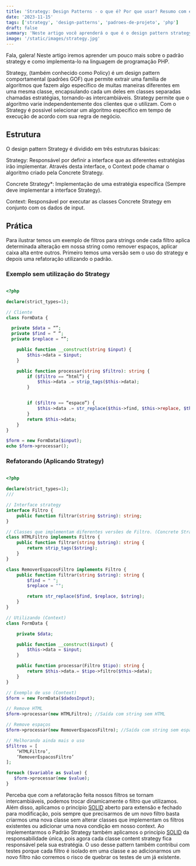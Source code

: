 ```yaml
---
title: 'Strategy: Design Patterns - o que é? Por que usar? Resumo com exemplos em PHP!'
date: '2023-11-15'
tags: ['strategy', 'design-patterns', 'padroes-de-projeto', 'php']
draft: false
summary: 'Neste artigo você aprenderá o que é o design pattern strategy e como utiliza-lo para escrever códigos melhores.'
image: '/static/images/strategy.jpg'
---
```


Fala, galera! Neste artigo iremos aprender um pouco mais sobre o padrão strategy e como implementa-lo na linguagem de programação PHP.

Strategy, (também conhecido como Policy) é um design pattern comportamental (padrões GOF) que permite extrair uma família de algoritmos que fazem algo específico de muitas maneiras diferentes em uma mesma classe, encapsulando cada um deles em classes separadas chamadas estratégias, tornando-as intercambiáveis. Strategy permite que o algoritmo varie independentemente dos clientes que o utilizam. Com o Strategy é possivel selecionar um algoritmo especifico em tempo de execução de acordo com sua regra de negócio.

## Estrutura

O design pattern Strategy é dividido em três estruturas básicas:

Strategy: Responsável por definir a interface que as diferentes estratégias irão implementar. Através desta interface, o Context pode chamar o algoritmo criado pela Concrete Strategy.

Concrete Strategy*: Implementação de uma estratégia específica (Sempre deve implementar a interface Strategy).

Context: Responsável por executar as classes Concrete Strategy em conjunto com os dados de input.

## Prática

Para ilustrar temos um exemplo de filtros para strings onde cada filtro aplica determinada alteração em nossa string como remover espaços, aplicar caixa alta entre outros. Primeiro temos uma versão sem o uso do strategy e depois uma refatoração utilizando o padrão.

### Exemplo sem utilização do Strategy

```php

<?php

declare(strict_types=1);

// Cliente
class FormData {

  private $data = “”;
  private $find = “ “;  
  private $replace = “”;

    public function __construct(string $input) {
        $this->data = $input;
    }

    public function processar(string $filtro): string {
        if ($filtro == “html”) {
            $this->data .= strip_tags($this->data);
        }


        if ($filtro == “espaco”) {
            $this->data .= str_replace($this->find, $this->replace, $this->data);
        }
        return $this->data;
    }
}

$form = new FormData($input);
echo $form->processar();

```

### Refatorando (Aplicando Strategy)

```php

<?php

declare(strict_types=1);
/// 

// Interface strategy
interface Filtro {
    public function filtrar(string $string): string;
}

// Classes que implementam diferentes versões de Filtro. (Concrete Strategy)
class HTMLFiltro implements Filtro {
    public function filtrar(string $string): string {
        return strip_tags($string);
    }
}

class RemoverEspacosFiltro implements Filtro {
    public function filtrar(string $string): string {
        $find = " ";
        $replace = "";

        return str_replace($find, $replace, $string);
    }
}

// Utilizando (Context)
class FormData {

    private $data;

    public function __construct($input) {
        $this->data = $input;
    }

    public function processar(Filtro $tipo): string {
        return $this->data.= $tipo->filtro($this->data);
    }
}

// Exemplo de uso (Context)
$form = new FormData($dadosInput);

// Remove HTML
$form->processar(new HTMLFiltro); //Saída com string sem HTML

// Remove espaços
$form->processar(new RemoverEspacosFiltro); //Saída com string sem espaços

// Melhorando ainda mais o uso
$filtros = [
	‘HTMLFiltro’,
	‘RemoverEspacosFiltro’
];

foreach ($variable as $value) {
   $form->processar(new $value);
}

```

Perceba que com a refatoração feita nossos filtros se tornam intercambiáveis, podemos trocar dinamicamente o filtro que utilizamos. Além disso, aplicamos o princípio [SOLID](https://devcontratado.com/blog/engenharia-de-software/solid-principios-da-poo-com-exemplos) aberto para extensão e fechado para modificação, pois sempre que precisarmos de um novo filtro basta criarmos uma nova classe sem alterar classes que implementam os filtros existentes ou adicionar uma nova condição em nosso context. Ao implementarmos o Padrão Strategy também aplicamos o princípio [SOLID](https://devcontratado.com/blog/engenharia-de-software/solid-principios-da-poo-com-exemplos) da responsabilidade única, pois agora cada classe content strategy fica responsável pela sua estratégia. O uso desse pattern também contribui com testes porque cada filtro é isolado em uma classe e ao adicionarmos um novo filtro não corremos o risco de quebrar os testes de um já existente.
